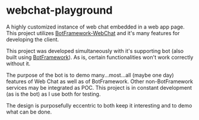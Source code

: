 # webchat-playground

A highly customized instance of web chat embedded in a web app page. This project utilizes [BotFramework-WebChat](https://github.com/microsoft/botframework-webchat) and it's many features for developing the client.

This project was developed simultaneously with it's supporting bot (also built using [BotFramework](https://github/microsoft/botframework-sdk)). As is, certain functionalities won't work correctly without it.

The purpose of the bot is to demo many...most...all (maybe one day) features of Web Chat as well as of BotFramework. Other non-BotFramework services may be integrated as POC. This project is in constant development (as is the bot) as I use both for testing.

The design is purposefully eccentric to both keep it interesting and to demo what can be done.